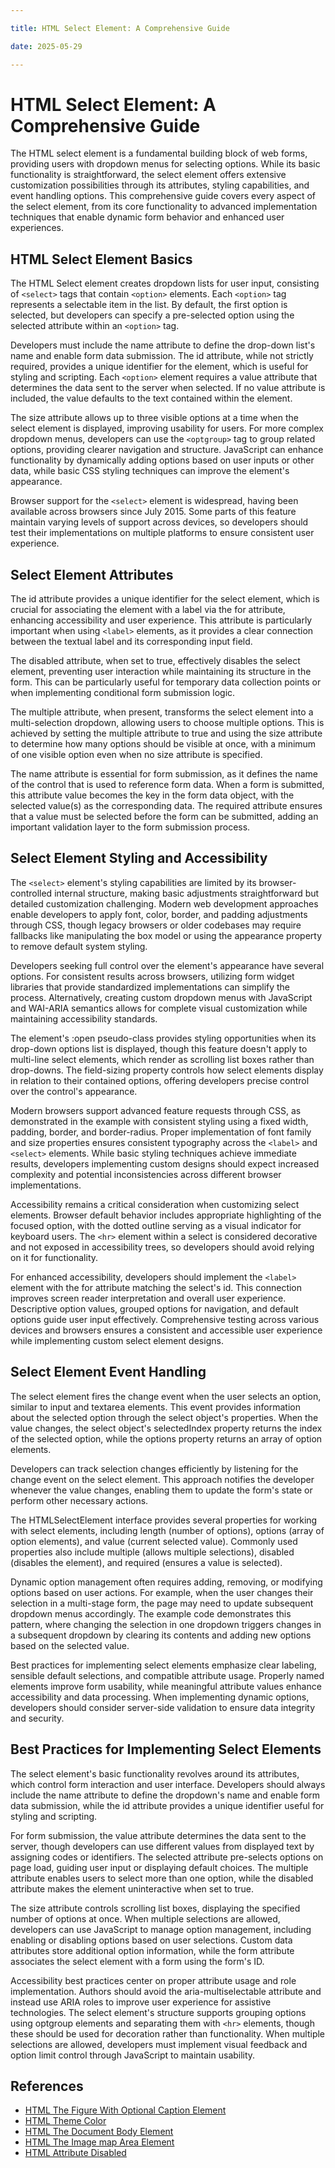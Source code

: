 ```yaml
---

title: HTML Select Element: A Comprehensive Guide

date: 2025-05-29

---
```



# HTML Select Element: A Comprehensive Guide

The HTML select element is a fundamental building block of web forms, providing users with dropdown menus for selecting options. While its basic functionality is straightforward, the select element offers extensive customization possibilities through its attributes, styling capabilities, and event handling options. This comprehensive guide covers every aspect of the select element, from its core functionality to advanced implementation techniques that enable dynamic form behavior and enhanced user experiences.


## HTML Select Element Basics

The HTML Select element creates dropdown lists for user input, consisting of `<select>` tags that contain `<option>` elements. Each `<option>` tag represents a selectable item in the list. By default, the first option is selected, but developers can specify a pre-selected option using the selected attribute within an `<option>` tag.

Developers must include the name attribute to define the drop-down list's name and enable form data submission. The id attribute, while not strictly required, provides a unique identifier for the element, which is useful for styling and scripting. Each `<option>` element requires a value attribute that determines the data sent to the server when selected. If no value attribute is included, the value defaults to the text contained within the element.

The size attribute allows up to three visible options at a time when the select element is displayed, improving usability for users. For more complex dropdown menus, developers can use the `<optgroup>` tag to group related options, providing clearer navigation and structure. JavaScript can enhance functionality by dynamically adding options based on user inputs or other data, while basic CSS styling techniques can improve the element's appearance.

Browser support for the `<select>` element is widespread, having been available across browsers since July 2015. Some parts of this feature maintain varying levels of support across devices, so developers should test their implementations on multiple platforms to ensure consistent user experience.


## Select Element Attributes

The id attribute provides a unique identifier for the select element, which is crucial for associating the element with a label via the for attribute, enhancing accessibility and user experience. This attribute is particularly important when using `<label>` elements, as it provides a clear connection between the textual label and its corresponding input field.

The disabled attribute, when set to true, effectively disables the select element, preventing user interaction while maintaining its structure in the form. This can be particularly useful for temporary data collection points or when implementing conditional form submission logic.

The multiple attribute, when present, transforms the select element into a multi-selection dropdown, allowing users to choose multiple options. This is achieved by setting the multiple attribute to true and using the size attribute to determine how many options should be visible at once, with a minimum of one visible option even when no size attribute is specified.

The name attribute is essential for form submission, as it defines the name of the control that is used to reference form data. When a form is submitted, this attribute value becomes the key in the form data object, with the selected value(s) as the corresponding data. The required attribute ensures that a value must be selected before the form can be submitted, adding an important validation layer to the form submission process.


## Select Element Styling and Accessibility

The `<select>` element's styling capabilities are limited by its browser-controlled internal structure, making basic adjustments straightforward but detailed customization challenging. Modern web development approaches enable developers to apply font, color, border, and padding adjustments through CSS, though legacy browsers or older codebases may require fallbacks like manipulating the box model or using the appearance property to remove default system styling.

Developers seeking full control over the element's appearance have several options. For consistent results across browsers, utilizing form widget libraries that provide standardized implementations can simplify the process. Alternatively, creating custom dropdown menus with JavaScript and WAI-ARIA semantics allows for complete visual customization while maintaining accessibility standards.

The element's :open pseudo-class provides styling opportunities when its drop-down options list is displayed, though this feature doesn't apply to multi-line select elements, which render as scrolling list boxes rather than drop-downs. The field-sizing property controls how select elements display in relation to their contained options, offering developers precise control over the control's appearance.

Modern browsers support advanced feature requests through CSS, as demonstrated in the example with consistent styling using a fixed width, padding, border, and border-radius. Proper implementation of font family and size properties ensures consistent typography across the `<label>` and `<select>` elements. While basic styling techniques achieve immediate results, developers implementing custom designs should expect increased complexity and potential inconsistencies across different browser implementations.

Accessibility remains a critical consideration when customizing select elements. Browser default behavior includes appropriate highlighting of the focused option, with the dotted outline serving as a visual indicator for keyboard users. The `<hr>` element within a select is considered decorative and not exposed in accessibility trees, so developers should avoid relying on it for functionality.

For enhanced accessibility, developers should implement the `<label>` element with the for attribute matching the select's id. This connection improves screen reader interpretation and overall user experience. Descriptive option values, grouped options for navigation, and default options guide user input effectively. Comprehensive testing across various devices and browsers ensures a consistent and accessible user experience while implementing custom select element designs.


## Select Element Event Handling

The select element fires the change event when the user selects an option, similar to input and textarea elements. This event provides information about the selected option through the select object's properties. When the value changes, the select object's selectedIndex property returns the index of the selected option, while the options property returns an array of option elements.

Developers can track selection changes efficiently by listening for the change event on the select element. This approach notifies the developer whenever the value changes, enabling them to update the form's state or perform other necessary actions.

The HTMLSelectElement interface provides several properties for working with select elements, including length (number of options), options (array of option elements), and value (current selected value). Commonly used properties also include multiple (allows multiple selections), disabled (disables the element), and required (ensures a value is selected).

Dynamic option management often requires adding, removing, or modifying options based on user actions. For example, when the user changes their selection in a multi-stage form, the page may need to update subsequent dropdown menus accordingly. The example code demonstrates this pattern, where changing the selection in one dropdown triggers changes in a subsequent dropdown by clearing its contents and adding new options based on the selected value.

Best practices for implementing select elements emphasize clear labeling, sensible default selections, and compatible attribute usage. Properly named elements improve form usability, while meaningful attribute values enhance accessibility and data processing. When implementing dynamic options, developers should consider server-side validation to ensure data integrity and security.


## Best Practices for Implementing Select Elements

The select element's basic functionality revolves around its attributes, which control form interaction and user interface. Developers should always include the name attribute to define the dropdown's name and enable form data submission, while the id attribute provides a unique identifier useful for styling and scripting.

For form submission, the value attribute determines the data sent to the server, though developers can use different values from displayed text by assigning codes or identifiers. The selected attribute pre-selects options on page load, guiding user input or displaying default choices. The multiple attribute enables users to select more than one option, while the disabled attribute makes the element uninteractive when set to true.

The size attribute controls scrolling list boxes, displaying the specified number of options at once. When multiple selections are allowed, developers can use JavaScript to manage option management, including enabling or disabling options based on user selections. Custom data attributes store additional option information, while the form attribute associates the select element with a form using the form's ID.

Accessibility best practices center on proper attribute usage and role implementation. Authors should avoid the aria-multiselectable attribute and instead use ARIA roles to improve user experience for assistive technologies. The select element's structure supports grouping options using optgroup elements and separating them with `<hr>` elements, though these should be used for decoration rather than functionality. When multiple selections are allowed, developers must implement visual feedback and option limit control through JavaScript to maintain usability.

## References

- [HTML The Figure With Optional Caption Element](https://github.com/serpuniversity/learn/blob/main/html/HTML%20The%20Figure%20With%20Optional%20Caption%20Element.md)
- [HTML Theme Color](https://github.com/serpuniversity/learn/blob/main/html/HTML%20Theme%20Color.md)
- [HTML The Document Body Element](https://github.com/serpuniversity/learn/blob/main/html/HTML%20The%20Document%20Body%20Element.md)
- [HTML The Image map Area Element](https://github.com/serpuniversity/learn/blob/main/html/HTML%20The%20Image%20map%20Area%20Element.md)
- [HTML Attribute Disabled](https://github.com/serpuniversity/learn/blob/main/html/HTML%20Attribute%20Disabled.md)